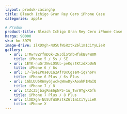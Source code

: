 ```yaml
---
layout: produk-casinghp
title: Bleach Ichigo Gran Rey Cero iPhone Case
categories: apple

# Produk
product-title: Bleach Ichigo Gran Rey Cero iPhone Case
harga: 90000
sku: hn-3979
image-drive: 1lXDXgh-NU5UfWSRztkZ6l1m1CiYyLieR
gallery:
  - url: 1TMwr8ZrfmDQk-ZN3diStnbHfokB84WOM
    title: iPhone 5 / 5s / SE
  - url: 1EYK-nuGr2NwLOSUb-peKqztKtzdXpUnN
    title: iPhone 6 / 6s
  - url: 17-lweEP0aeU1a2AfrQxCgzeM-iqYhoPv
    title: iPhone 6 Plus / 6s Plus
  - url: 1GbLUU6RWmyGjwckqWmwDykAoahP1MaIQ
    title: iPhone 7 / 8
  - url: 1tZcZ5jbagRmE6pNP5-1u_Twr0YgkX5fk
    title: iPhone 7 Plus / 8 Plus
  - url: 1lXDXgh-NU5UfWSRztkZ6l1m1CiYyLieR
    title: iPhone X
---
```

